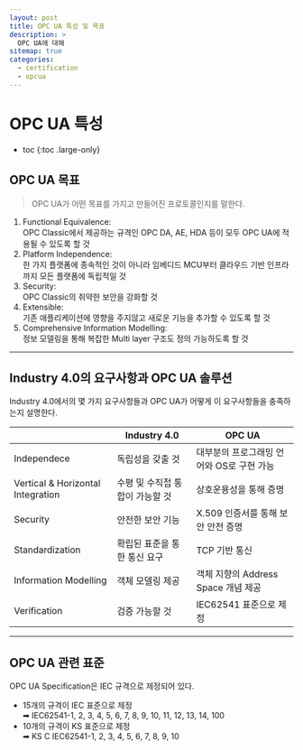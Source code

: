 ```yaml
---
layout: post
title: OPC UA 특성 및 목표
description: >
  OPC UA에 대해
sitemap: true
categories:
  - certification
  - opcua
---
```


# OPC UA 특성

* toc
{:toc .large-only}

## OPC UA 목표

>OPC UA가 어떤 목표를 가지고 만들어진 프로토콜인지를 말한다. 

1. Functional Equivalence:  
OPC Classic에서 제공하는 규격인 OPC DA, AE, HDA 등이 모두 OPC UA에 적용될 수 있도록 할 것
2. Platform Independence:  
한 가지 플랫폼에 종속적인 것이 아니라 임베디드 MCU부터 클라우드 기반 인프라까지 모든 플랫폼에 독립적일 것
3. Security:  
OPC Classic의 취약한 보안을 강화할 것
4. Extensible:  
기존 애플리케이션에 영향을 주지않고 새로운 기능을 추가할 수 있도록 할 것
5. Comprehensive Information Modelling:  
정보 모델링을 통해 복잡한 Multi layer 구조도 정의 가능하도록 할 것

---

## Industry 4.0의 요구사항과 OPC UA 솔루션

Industry 4.0에서의 몇 가지 요구사항들과 OPC UA가 어떻게 이 요구사항들을 충족하는지 설명한다.

|  | Industry 4.0 | OPC UA |
| --- | --- | --- |
| Independece | 독립성을 갖출 것 | 대부분의 프로그래밍 언어와 OS로 구현 가능 |
| Vertical & Horizontal Integration | 수평 및 수직접 통합이 가능할 것 | 상호운용성을 통해 증명 |
| Security | 안전한 보안 기능 | X.509 인증서를 통해 보안 안전 증명 |
| Standardization | 확립된 표준을 통한 통신 요구 | TCP 기반 통신 |
| Information Modelling | 객체 모델링 제공 | 객체 지향의 Address Space 개념 제공 |
| Verification | 검증 가능할 것 | IEC62541 표준으로 제정 |

---

## OPC UA 관련 표준

OPC UA Specification은 IEC 규격으로 제정되어 있다.
- 15개의 규격이 IEC 표준으로 제정  
➡ IEC62541-1, 2, 3, 4, 5, 6, 7, 8, 9, 10, 11, 12, 13, 14, 100
- 10개의 규격이 KS 표준으로 제정  
➡ KS C IEC62541-1, 2, 3, 4, 5, 6, 7, 8, 9, 10